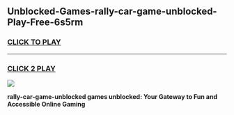 
## Unblocked-Games-rally-car-game-unblocked-Play-Free-6s5rm
<h3>
<a href="https://premium76.site?title=rally-car-game-unblocked&ref=09A">CLICK TO PLAY</a></h3>
<hr>

<h3>
<a href="https://premium76.site?title=rally-car-game-unblocked&ref=09A">CLICK 2 PLAY</a>
  
</h3>

<a href="https://premium76.site?title=rally-car-game-unblocked&ref=09A"><img src="https://clearcache.store/games.png"></a>


**rally-car-game-unblocked games unblocked: Your Gateway to Fun and Accessible Online Gaming**
